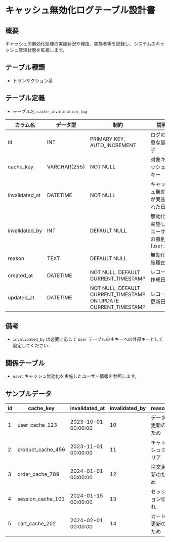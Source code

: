 # キャッシュ無効化ログテーブル設計書

## 概要
キャッシュの無効化処理の実施状況や理由、実施者等を記録し、システムのキャッシュ管理状態を監視します。

## テーブル種類
- トランザクション系

## テーブル定義
- テーブル名: `cache_invalidation_log`

| カラム名      | データ型      | 制約                                      | 説明                                    |
|---------------|---------------|-------------------------------------------|-----------------------------------------|
| id            | INT           | PRIMARY KEY, AUTO_INCREMENT               | ログの一意な識別子                        |
| cache_key     | VARCHAR(255)  | NOT NULL                                  | 対象キャッシュのキー                      |
| invalidated_at| DATETIME      | NOT NULL                                  | キャッシュ無効化が実施された日時             |
| invalidated_by| INT           | DEFAULT NULL                              | 無効化を実施したユーザーの識別子 (`user.id`)  |
| reason        | TEXT          | DEFAULT NULL                              | 無効化実施理由                           |
| created_at    | DATETIME      | NOT NULL, DEFAULT CURRENT_TIMESTAMP       | レコード作成日時                         |
| updated_at    | DATETIME      | NOT NULL, DEFAULT CURRENT_TIMESTAMP ON UPDATE CURRENT_TIMESTAMP | レコード更新日時         |

## 備考
- `invalidated_by` は必要に応じて `user` テーブルの主キーへの外部キーとして設定してください.

## 関係テーブル
- `user`: キャッシュ無効化を実施したユーザー情報を参照します。

## サンプルデータ
| id | cache_key       | invalidated_at       | invalidated_by | reason          | created_at           | updated_at           |
|----|-----------------|----------------------|----------------|-----------------|----------------------|----------------------|
| 1  | user_cache_123  | 2023-10-01 00:00:00  | 10             | データ更新のため | 2023-10-01 00:00:00  | 2023-10-01 00:00:00  |
| 2  | product_cache_456| 2023-11-01 00:00:00 | 11             | キャッシュクリア | 2023-11-01 00:00:00  | 2023-11-01 00:00:00  |
| 3  | order_cache_789 | 2024-01-01 00:00:00 | 12             | 注文更新のため   | 2024-01-01 00:00:00  | 2024-01-01 00:00:00  |
| 4  | session_cache_101| 2024-01-15 00:00:00 | 13             | セッション切れ    | 2024-01-15 00:00:00  | 2024-01-15 00:00:00  |
| 5  | cart_cache_202  | 2024-02-01 00:00:00 | 14             | カート更新のため | 2024-02-01 00:00:00  | 2024-02-01 00:00:00  |

